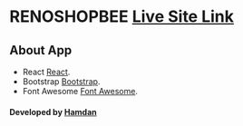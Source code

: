 # RENOSHOPBEE [Live Site Link](https://quizzical-shannon-eb19cc.netlify.app/)

## About App
 * React [React](https://reactjs.org/).
 * Bootstrap [Bootstrap](https://getbootstrap.com/).
 * Font Awesome [Font Awesome](https://fontawesome.com/).

#### Developed by [Hamdan](https://github.com/MrHamdan)